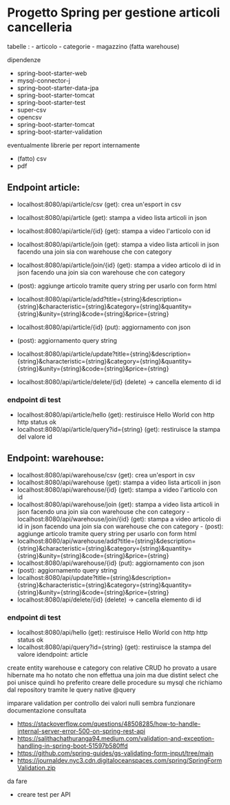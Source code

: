 # Progetto Spring per gestione articoli cancelleria 

tabelle :
			- articolo
			- categorie
			- magazzino (fatta warehouse)
   
dipendenze 
		
- spring-boot-starter-web
- mysql-connector-j
- spring-boot-starter-data-jpa
- spring-boot-starter-tomcat
- spring-boot-starter-test
- super-csv
- opencsv
- spring-boot-starter-tomcat
- spring-boot-starter-validation
		

eventualmente librerie per report internamente 
- (fatto) csv  
- pdf


 ## Endpoint article: 
   - localhost:8080/api/article/csv (get): crea un'esport in csv
   
   - localhost:8080/api/article (get): stampa a video lista articoli in json 
   
   - localhost:8080/api/article/{id} (get): stampa a video l'articolo con id 

   - localhost:8080/api/article/join (get): stampa a video lista articoli in json facendo una join sia con warehouse che con category
   
   - localhost:8080/api/article/join/{id} (get): stampa a video articolo di id in json facendo una join sia con warehouse che con category 
   
   - (post): aggiunge articolo tramite query string per usarlo con form html
   - localhost:8080/api/article/add?title={string}&description={string}&characteristic={string}&category={string}&quantity={string}&unity={string}&code={string}&price={string}  
   - localhost:8080/api/article/{id} (put): aggiornamento con json
   - (post): aggiornamento query string    
   - localhost:8080/api/article/update?title={string}&description={string}&characteristic={string}&category={string}&quantity={string}&unity={string}&code={string}&price={string} 
   
   - localhost:8080/api/article/delete/{id} (delete) -> cancella elemento di id

   ### endpoint di test 
   - localhost:8080/api/article/hello (get): restiruisce Hello World con http http status ok
   - localhost:8080/api/article/query?id={string} (get): restiruisce la stampa del valore id

  ## Endpoint: warehouse:
   - localhost:8080/api/warehouse/csv (get): crea un'esport in csv
   - localhost:8080/api/warehouse (get): stampa a video lista articoli in json
   - localhost:8080/api/warehouse/{id} (get): stampa a video l'articolo con id
   - localhost:8080/api/warehouse/join (get): stampa a video lista articoli in json facendo una join sia con warehouse che con category
	- localhost:8080/api/warehouse/join/{id} (get): stampa a video articolo di id in json facendo una join sia con warehouse che con category
	- (post): aggiunge articolo tramite query string per usarlo con form html
   - localhost:8080/api/warehouse/add?title={string}&description={string}&characteristic={string}&category={string}&quantity={string}&unity={string}&code={string}&price={string}
   - localhost:8080/api/warehouse/{id} (put): aggiornamento con json
   - (post): aggiornamento query string
   - localhost:8080/api/update?title={string}&description={string}&characteristic={string}&category={string}&quantity={string}&unity={string}&code={string}&price={string}
   - localhost:8080/api/delete/{id} (delete) -> cancella elemento di id
   ### endpoint di test 
   
   - localhost:8080/api/hello (get): restiruisce Hello World con http http status ok
   - localhost:8080/api/query?id={string} (get): restiruisce la stampa del valore idendpoint: article
   

 create entity warehouse e category con relative CRUD 
 ho provato a usare hibernate ma ho notato che non effettua una join ma due distint select che poi unisce quindi ho preferito creare delle procedure su mysql che richiamo dal repository tramite le query native @query

imparare validation per controllo dei valori nulli sembra funzionare
documentazione consultata
 - https://stackoverflow.com/questions/48508285/how-to-handle-internal-server-error-500-on-spring-rest-api
 - https://salithachathuranga94.medium.com/validation-and-exception-handling-in-spring-boot-51597b580ffd
 - https://github.com/spring-guides/gs-validating-form-input/tree/main
 - https://journaldev.nyc3.cdn.digitaloceanspaces.com/spring/SpringFormValidation.zip

da fare
 - creare test per API 
 


